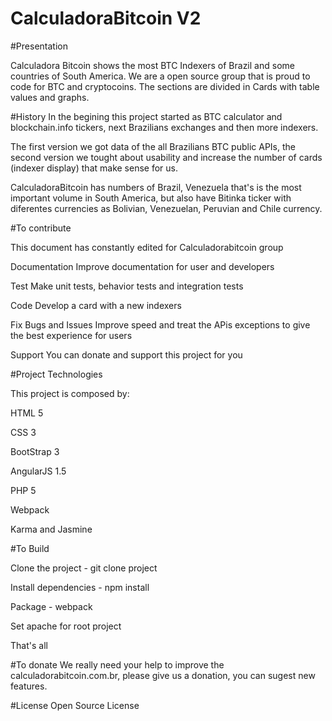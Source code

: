 # CalculadoraBitcoin V2
#Presentation

 Calculadora Bitcoin shows the most BTC Indexers of Brazil and some countries of South America. We are a open source group that is proud to code for BTC and cryptocoins. The sections are divided in Cards with table values and graphs.
 
#History 
 In the begining this project started as BTC calculator and  blockchain.info tickers, next Brazilians exchanges and then more indexers.
 
 The first version we got data of the all Brazilians BTC public APIs, the second version we tought about usability and increase the number of cards (indexer display) that make sense for us. 
 
 CalculadoraBitcoin has numbers of Brazil, Venezuela that's is the most important volume in South America, but also have Bitinka ticker with diferentes currencies as Bolivian, Venezuelan, Peruvian and Chile currency. 

#To contribute

This document has constantly edited for Calculadorabitcoin group

Documentation 
Improve documentation for user and developers

Test
Make unit tests, behavior tests and integration tests

Code
Develop a card with a new indexers

Fix Bugs and Issues 
Improve speed and treat the APis exceptions to give the best experience for users

Support
You can donate and support this project for you

#Project Technologies

This project is composed by:

HTML 5 

CSS 3

BootStrap 3

AngularJS 1.5

PHP 5

Webpack

Karma and Jasmine

#To Build

Clone the project -  git clone project 

Install dependencies - npm install

Package - webpack

Set apache for root project 

That's all

#To donate
We really need your help to improve the calculadorabitcoin.com.br, please give us a donation, you can sugest new features.

#License
Open Source License
